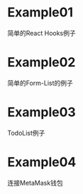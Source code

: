 # Example01
简单的React Hooks例子

# Example02
简单的Form-List的例子

# Example03
TodoList例子

# Example04
连接MetaMask钱包